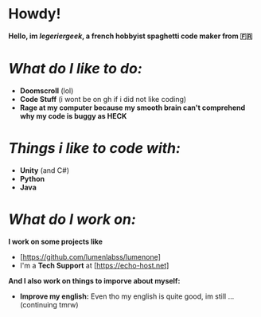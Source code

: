 # Howdy!

**Hello, im *legeriergeek*, a french hobbyist spaghetti code maker from 🇫🇷**

# *What do I like to do:*

- **Doomscroll** (lol)
- **Code Stuff** (i wont be on gh if i did not like coding)
- **Rage at my computer because my smooth brain can't comprehend why my code is buggy as HECK**

# *Things i like to code with:*

- **Unity** (and C#)
- **Python**
- **Java**

# *What do I work on:*

**I work on some projects like**
- [https://github.com/lumenlabss/lumenone]
- I'm a **Tech Support** at [https://echo-host.net]

**And I also work on things to imporve about myself:**

- **Improve my english:** Even tho my english is quite good, im still ... (continuing tmrw)
